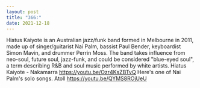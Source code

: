 ```yaml
---
layout: post
title: "366:"
date: 2021-12-18
---
```


Hiatus Kaiyote is an Australian jazz/funk band formed in Melbourne in 2011, made up of singer/guitarist Nai Palm, bassist Paul Bender, keyboardist Simon Mavin, and drummer Perrin Moss. The band takes influence from neo-soul, future soul, jazz-funk, and could be considered "blue-eyed soul", a term describing R&B and soul music performed by white artists.
 Hiatus Kaiyote - Nakamarra
https://youtu.be/Ozr4KsZBTvQ 
Here's one of Nai Palm's solo songs.
 Atoll
https://youtu.be/QYMS8ROjUeU
